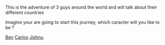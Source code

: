 
This is the adventure of 3 guys around the world and will talk about their different countries 

Imagine your are going to start this journey, which caracter will you like to be ?

[Ben](ben.md)
[Carlos](carlos.md)
[Jishnu](jishnu.md)
